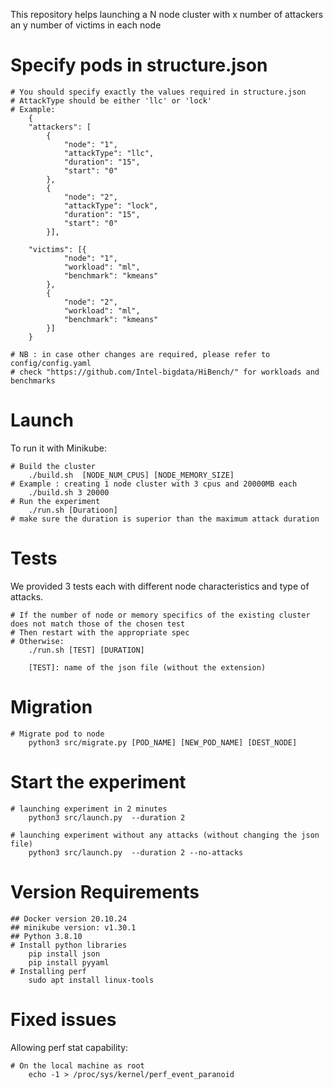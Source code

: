 This repository helps launching a N node cluster with x number of attackers an y number of victims in each node
# Specify pods in structure.json
```console
# You should specify exactly the values required in structure.json
# AttackType should be either 'llc' or 'lock'
# Example:
    {
    "attackers": [ 
        {
            "node": "1",
            "attackType": "llc",
            "duration": "15",
            "start": "0"
        },
        {
            "node": "2",
            "attackType": "lock",
            "duration": "15",
            "start": "0"
        }],

    "victims": [{
            "node": "1",
            "workload": "ml",
            "benchmark": "kmeans"
        },
        {
            "node": "2",
            "workload": "ml",
            "benchmark": "kmeans"
        }]
    }

# NB : in case other changes are required, please refer to  config/config.yaml
# check "https://github.com/Intel-bigdata/HiBench/" for workloads and benchmarks
```

# Launch

To run it with Minikube:
```console
# Build the cluster
    ./build.sh  [NODE_NUM_CPUS] [NODE_MEMORY_SIZE]
# Example : creating 1 node cluster with 3 cpus and 20000MB each
    ./build.sh 3 20000
# Run the experiment
    ./run.sh [Duratioon]
# make sure the duration is superior than the maximum attack duration
```

# Tests
We provided 3 tests each with different node characteristics and type of attacks.
```console
# If the number of node or memory specifics of the existing cluster does not match those of the chosen test
# Then restart with the appropriate spec
# Otherwise: 
    ./run.sh [TEST] [DURATION]
    
    [TEST]: name of the json file (without the extension)
```
# Migration 
```console
# Migrate pod to node
    python3 src/migrate.py [POD_NAME] [NEW_POD_NAME] [DEST_NODE]

```
# Start the experiment 
```console
# launching experiment in 2 minutes
    python3 src/launch.py  --duration 2

# launching experiment without any attacks (without changing the json file)
    python3 src/launch.py  --duration 2 --no-attacks
```

# Version Requirements
```console
## Docker version 20.10.24
## minikube version: v1.30.1
## Python 3.8.10
# Install python libraries
    pip install json
    pip install pyyaml
# Installing perf
    sudo apt install linux-tools
```
# Fixed issues
Allowing perf stat capability:
```console
# On the local machine as root
    echo -1 > /proc/sys/kernel/perf_event_paranoid
```

